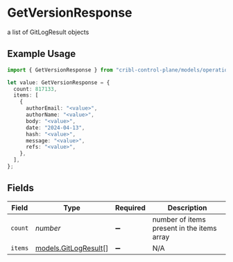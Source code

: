 # GetVersionResponse

a list of GitLogResult objects

## Example Usage

```typescript
import { GetVersionResponse } from "cribl-control-plane/models/operations";

let value: GetVersionResponse = {
  count: 817133,
  items: [
    {
      authorEmail: "<value>",
      authorName: "<value>",
      body: "<value>",
      date: "2024-04-13",
      hash: "<value>",
      message: "<value>",
      refs: "<value>",
    },
  ],
};
```

## Fields

| Field                                                 | Type                                                  | Required                                              | Description                                           |
| ----------------------------------------------------- | ----------------------------------------------------- | ----------------------------------------------------- | ----------------------------------------------------- |
| `count`                                               | *number*                                              | :heavy_minus_sign:                                    | number of items present in the items array            |
| `items`                                               | [models.GitLogResult](../../models/gitlogresult.md)[] | :heavy_minus_sign:                                    | N/A                                                   |